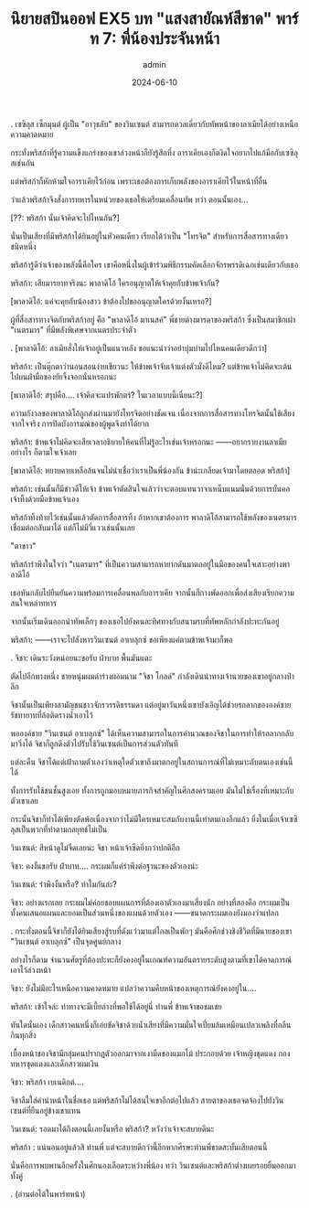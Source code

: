 ﻿---
title: 'นิยายสปินออฟ EX5 บท "แสงสายัณห์สีชาด" พาร์ท 7: พี่น้องประจันหน้า'
description: 'นิยายสปินออฟ EX5 บท "แสงสายัณห์สีชาด" พาร์ท 7: พี่น้องประจันหน้า'
date: 2024-06-10
image: "@assets/blog/EX5-10.webp"
imageAlt: re zero EX5 แปลไทย
categories: [ex5]
author: admin
tags: [rezeroex5]
hideToc: true
---
.
เซซิลุส เซ็กมุนต์ ผู้เป็น "อาวุธลับ" ของวินเซนต์ สามารถดวลเดี่ยวกับทัพหน้าของลาเมียได้อย่างเหนือความคาดหมาย

กระทั่งพริสก้าที่รู้ความแข็งแกร่งของเขาล่วงหน้าก็ยังรู้สึกทึ่ง อาราเคียเองก็ตงิดใจอยากไปแก้มือกับเซซิลุสเช่นกัน

แต่พริสก้าก็หักห้ามใจอาราเคียไว้ก่อน เพราะเธอต้องการเก็บพลังของอาราเคียไว้ในหน้าที่อื่น

ว่าแล้วพริสก้าจึงสั่งการทหารในหน่วยของเธอให้เตรียมเคลื่อนทัพ ทว่า ตอนนั้นเอง...

[??: พริสก้า นั่นเจ้าคิดจะไปไหนกัน?]

นั่นเป็นเสียงที่มีพริสก้าได้ยินอยู่ในหัวคนเดียว เรียกได้ว่าเป็น "โทรจิต" สำหรับการสื่อสารทางเดียวชนิดหนึ่ง

พริสก้ารู้ดีว่าเจ้าของพลังนี้คือใคร เขาคือหนึ่งในผู้เข้าร่วมพิธีกรรมคัดเลือกจักรพรรดิเฉกเช่นเดียวกับเธอ

พริสก้า: เสียมารยาทจริงนะ พาลาดิโอ้ ใครอนุญาตให้เจ้าคุยกับข้าพเจ้ากัน?

[พาลาดิโอ้: แค่จะคุยกับน้องสาว ข้าต้องไปขออนุญาตใครด้วยงั้นเหรอ?]

ผู้ที่สื่อสารทางจิตกับพริสก้าอยู่ คือ "พาลาดิโอ้ มาเนสค์" พี่ชายต่างมารดาของพริสก้า ซึ่งเป็นสมาชิกเผ่า "เนตรมาร" ที่มีพลังพิเศษจากเนตรประจำตัว

.
[พาลาดิโอ้: ลาเมียสั่งให้เจ้าอยู่เป็นแนวหลัง ขอแนะนำว่าอย่าบุ่มบ่ามไปไหนคนเดียวดีกว่า]

พริสก้า: เป็นตุ๊กตาว่านอนสอนง่ายเชียวนะ ให้ข้าพเจ้าจับเจ้าแต่งตัวมั่งดีไหม? แต่ข้าพเจ้าไม่คิดจะเต้นไปบนฝ่ามือของยัยจิ้งจอกนั่นหรอกนะ

[พาลาดิโอ้: สรุปคือ.... เจ้าคิดจะแปรพักตร์? ในเวลาแบบนี้เนี่ยนะ?]

ความกังวลของพาลาดิโอ้ถูกส่งผ่านมายังโทรจิตอย่างชัดเจน เนื่องจากการสื่อสารทางโทรจิตนั้นใช้เสียงจากใจจริง การปิดบังอารมณ์ของผู้พูดจึงทำได้ยาก

พริสก้า: ข้าพเจ้าไม่คิดจะเสียเวลาอธิบายให้คนที่ไม่รู้อะไรเช่นเจ้าหรอกนะ ――อยากรายงานลาเมียอย่างไร ก็ตามใจเจ้าเลย

[พาลาดิโอ้: หยาบคายเหลือล้นจนไม่น่าเชื่อว่าเราเป็นพี่น้องกัน ข้าน่ะเกลียดเจ้ามาโดยตลอด พริสก้า]

พริสก้า: เช่นนั้นก็มีข่าวดีให้เจ้า ข้าพเจ้าตัดสินใจแล้วว่าจะตอบแทนวาจาเหน็บแนมนั่นด้วยการบั่นคอเจ้าทิ้งด้วยมือข้าพเจ้าเอง

พริสก้าทิ้งท้ายไว้เช่นนั้นแล้วตัดการสื่อสารทิ้ง ถ้าหากเขาต้องการ พาลาดิโอ้สามารถใช้พลังของเนตรมารเชื่อมต่อกลับมาได้ แต่ก็ไม่มีวี่แววเช่นนั้นเลย

"ตาขาว"

พริสก้ารำพึงในใจว่า "เนตรมาร" ที่เป็นความสามารถหายากดันมาตกอยู่ในมือของคนใจเสาะอย่างพาลาดิโอ้

เธอหันกลับไปยืนยันความพร้อมการเคลื่อนพลกับอาราเคีย จากนั้นก็กางพัดออกเพื่อส่งเสียงเรียกความสนใจเหล่าทหาร

จากนั้นเริ่มเดินออกนำทัพเล็กๆ ของเธอไปยังคนละทิศทางกับสนามรบที่ทัพหลักกำลังปะทะกันอยู่

พริสก้า: ――เราจะไปสังหารวินเซนต์ อาเบลุกซ์ ขอเพียงแค่ตามข้าพเจ้ามาก็พอ

.
จิชา: เดินระวังหน่อยนะขอรับ ฝ่าบาท พื้นมันแฉะ

ตัดไปอีกทางหนึ่ง ชายหนุ่มผมดำร่างผอมนาม "จิชา โกลด์" กำลังเดินนำทางเจ้านายของเขาอยู่กลางป่าลึก

จิชานั้นเป็นเพียงสามัญชนชาวจักรวรรดิธรรมดา แต่อยู่มาวันหนึ่งเขาบังเอิญได้ช่วยรถลากขององค์ชายรัชทายาทที่ล้อติดรางน้ำเอาไว้

พอองค์ชาย "วินเซนต์ อาเบลุกซ์" ได้เห็นความสามารถในการคำนวณของจิชาในการทำให้รถลากกลับมาวิ่งได้ จิชาก็ถูกดึงตัวไปรับใช้วินเซนต์เป็นการส่วนตัวทันที

แต่ละคืน จิชาได้แต่เฝ้าถามตัวเองว่าเหตุใดตัวเขาถึงมาตกอยู่ในสถานการณ์ที่ไม่เหมาะกับตนเองเช่นนี้ได้

ทั้งการรับใช้ชนชั้นสูงเอย ทั้งการถูกมอบหมายภารกิจสำคัญในศึกสงครามเอย มันไม่ใช่เรื่องที่เหมาะกับตัวเขาเลย

กระนั้นจิชาก็ทำได้เพียงตัดพ้อเนื่องจากว่าไม่มีใครเหมาะสมกับงานนี้เท่าตนเองอีกแล้ว ยิ่งในเมื่อเจ้าเซซิลุสเป็นพวกที่ทำตามกลยุทธ์ไม่เป็น

วินเซนต์: สีหน้าดูไม่จืดเลยนะ จิชา หน้าเจ้าซีดยิ่งกว่าปกติอีก

จิชา: คงงั้นขอรับ ฝ่าบาท.... กระผมก็แค่รำพึงต่อฐานะของตัวเองน่ะ

วินเซนต์: รำพึงงั้นหรือ? ทำไมกันล่ะ?

จิชา: อย่างแรกเลย กระผมไม่ค่อยชอบแผนการที่ต้องเอาตัวเองมาเสี่ยงนัก อย่างที่สองคือ กระผมเป็นทั้งคนเสนอแผนและยอมเป็นส่วนหนึ่งของแผนด้วยตัวเอง ――ขนาดกระผมเองยังมองว่าแปลก

.
กระทั่งตอนนี้จิชาก็ยังได้ยินเสียงสู้รบที่ดังแว่วมาแต่ไกลเป็นพักๆ มันคือศึกช่วงชิงชีวิตที่มีนายของเขา "วินเซนต์ อาเบลุกซ์" เป็นจุดศูนย์กลาง

อย่างไรก็ตาม จำนวนศัตรูที่ต้องปะทะก็ยังคงอยู่ในเกณฑ์ความอันตรายระดับสูงตามที่เขาได้คาดการณ์เอาไว้ล่วงหน้า

จิชา: ยังไม่มีอะไรเหนือความคาดหมาย แปลว่าความคืบหน้าของเหตุการณ์ยังคงอยู่ใน....

พริสก้า: เข้าใจล่ะ ท่าทางจะมีเบี้ยล่างที่พอใช้ได้อยู่นี่ ท่านพี่ ข้าพเจ้าขอชมเชย

ทันใดนั้นเอง เด็กสาวคนหนึ่งก็เอ่ยขัดจิชาด้วยน้ำเสียงที่มีความมั่นใจเปี่ยมล้มเหมือนเปลวเพลิงที่กลืนกินทุกสิ่ง

เบื้องหน้าของจิชามีกลุ่มคนปรากฏตัวออกมาจากเงามืดของแมกไม้ ประกอบด้วย เจ้าหญิงชุดแดง กองทหารชุดแดงและเด็กสาวผมเงิน

จิชา: พริสก้า เบเนดิกต์....

จิชาลืมใส่คำนำหน้าในชื่อเธอ แต่พริสก้าไม่ได้สนใจเขาอีกต่อไปแล้ว สายตาของเธอจดจ้องไปยังวินเซนต์ที่ยืนอยู่ข้างเขาแทน

วินเซนต์: รอดมาได้ถึงตอนนี้เลยงั้นหรือ พริสก้า? หวังว่าเจ้าจะสบายดีนะ

พริสก้า : แน่นอนอยู่แล้วสิ ท่านพี่ แต่จะสบายดีกว่านี้อีกหากศีรษะท่านพี่ขาดสะบั้นเสียตอนนี้

นั่นคือการพบพานอีกครั้งในศึกนองเลือดระหว่างพี่น้อง ทว่า วินเซนต์และพริสก้าต่างเผยรอยยิ้มออกมาทั้งคู่

.
(อ่านต่อได้ในพาร์ทหน้า)

